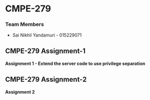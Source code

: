 # CMPE-279

### Team Members
* Sai Nikhil Yandamuri - 015229071

## CMPE-279 Assignment-1

#### Assignment 1 - Extend the server code to use privilege separation


## CMPE-279 Assignment-2

#### Assignment 2 
